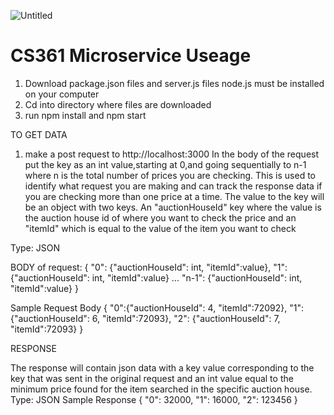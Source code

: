 ![Untitled](https://user-images.githubusercontent.com/81444551/218648033-fc148032-4d9c-41c9-9127-2b542f9d90d2.jpg)
# CS361 Microservice Useage


1) Download package.json files and server.js files
node.js must be installed on your computer 
2) Cd into directory where files are downloaded 
3) run npm install and npm start 

TO GET DATA 
1) make a post request to http://localhost:3000
In the body of the request put the key as an int value,starting at 0,and going sequentially to n-1
where n is the total number of prices you are checking. This is used to identify what request you are making and can track the response data if you are checking more than one price at a time.
The value to the key will be an object with two keys. 
An "auctionHouseId" key where the value is the auction house id of where you want to check the price
and an "itemId" which is equal to the value of the item you want to check 

 

Type: JSON 

BODY of request:
{
"0": {"auctionHouseId": int,
"itemId":value},
"1": {"auctionHouseId": int,
"itemId":value}
...
"n-1":  {"auctionHouseId": int,
"itemId":value}
}

Sample Request Body
{
"0":{"auctionHouseId": 4,
"itemId":72092},
"1": {"auctionHouseId": 6,
"itemId":72093},
"2": {"auctionHouseId": 7,
"itemId":72093}
}

RESPONSE

The response will contain json data with a key value corresponding to the key that was sent in the original request and an int value equal to the minimum price found for the item searched in the specific auction house.
Type: JSON 
Sample Response 
{
  "0": 32000,
  "1": 16000,
  "2": 123456
}
